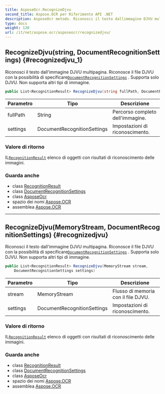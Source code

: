 ```yaml
---
title: AsposeOcr.RecognizeDjvu
second_title: Aspose.OCR per Riferimento API .NET
description: AsposeOcr metodo. Riconosci il testo dallimmagine DJVU multipagina.  Riconosce il file DJVU con la possibilità di specificareDocumentRecognitionSettings . Supporta solo DJVU. Non supporta altri tipi di immagine.
type: docs
weight: 120
url: /it/net/aspose.ocr/asposeocr/recognizedjvu/
---
```

## RecognizeDjvu(string, DocumentRecognitionSettings) {#recognizedjvu_1}

Riconosci il testo dall'immagine DJVU multipagina.  Riconosce il file DJVU con la possibilità di specificare[`DocumentRecognitionSettings`](../../documentrecognitionsettings/) . Supporta solo DJVU. Non supporta altri tipi di immagine.

```csharp
public List<RecognitionResult> RecognizeDjvu(string fullPath, DocumentRecognitionSettings settings)
```

| Parametro | Tipo | Descrizione |
| --- | --- | --- |
| fullPath | String | Percorso completo dell'immagine. |
| settings | DocumentRecognitionSettings | Impostazioni di riconoscimento. |

### Valore di ritorno

IL[`RecognitionResult`](../../recognitionresult/) elenco di oggetti con risultati di riconoscimento delle immagini.

### Guarda anche

* class [RecognitionResult](../../recognitionresult/)
* class [DocumentRecognitionSettings](../../documentrecognitionsettings/)
* class [AsposeOcr](../)
* spazio dei nomi [Aspose.OCR](../../asposeocr/)
* assemblea [Aspose.OCR](../../../)

---

## RecognizeDjvu(MemoryStream, DocumentRecognitionSettings) {#recognizedjvu}

Riconosci il testo dall'immagine DJVU multipagina.  Riconosce il file DJVU con la possibilità di specificare[`DocumentRecognitionSettings`](../../documentrecognitionsettings/) . Supporta solo DJVU. Non supporta altri tipi di immagine.

```csharp
public List<RecognitionResult> RecognizeDjvu(MemoryStream stream, 
    DocumentRecognitionSettings settings)
```

| Parametro | Tipo | Descrizione |
| --- | --- | --- |
| stream | MemoryStream | Flusso di memoria con il file DJVU. |
| settings | DocumentRecognitionSettings | Impostazioni di riconoscimento. |

### Valore di ritorno

IL[`RecognitionResult`](../../recognitionresult/) elenco di oggetti con risultati di riconoscimento delle immagini.

### Guarda anche

* class [RecognitionResult](../../recognitionresult/)
* class [DocumentRecognitionSettings](../../documentrecognitionsettings/)
* class [AsposeOcr](../)
* spazio dei nomi [Aspose.OCR](../../asposeocr/)
* assemblea [Aspose.OCR](../../../)


